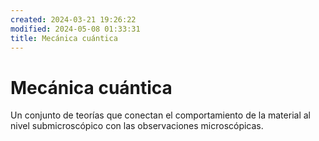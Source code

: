 ```yaml
---
created: 2024-03-21 19:26:22
modified: 2024-05-08 01:33:31
title: Mecánica cuántica
---
```


# Mecánica cuántica

Un conjunto de teorías que conectan el comportamiento de la material al nivel submicroscópico con las observaciones microscópicas.
